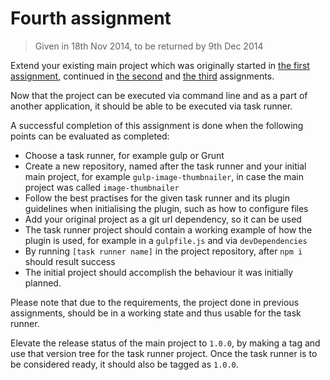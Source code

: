 # Fourth assignment

> Given in 18th Nov 2014, to be returned by 9th Dec 2014

Extend your existing main project which was originally started in [the first assignment](2014-09-16.md),
continued in [the second](2014-10-07.md) and [the third](2014-10-28.md) assignments.

Now that the project can be executed via command line and as a part of another application, it should be able to be executed via task runner. 

A successful completion of this assignment is done when the following points can be evaluated as completed:

* Choose a task runner, for example gulp or Grunt
* Create a new repository, named after the task runner and your initial main project, for example `gulp-image-thumbnailer`, in case the main project was called `image-thumbnailer`
* Follow the best practises for the given task runner and its plugin guidelines when initialising the plugin, such as how to configure files
* Add your original project as a git url dependency, so it can be used
* The task runner project should contain a working example of how the plugin is used, for example in a `gulpfile.js` and via `devDependencies`
* By running `[task runner name]` in the project repository, after `npm i` should result success
* The initial project should accomplish the behaviour it was initially planned.

Please note that due to the requirements, the project done in previous assignments, should be in a working state and thus usable for the task runner.

Elevate the release status of the main project to `1.0.0`, by making a tag and use that version tree for the task runner project. Once the task runner is to be considered ready, it should also be tagged as `1.0.0`.